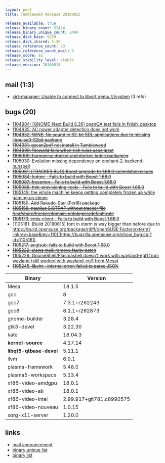 ```yaml
---
layout: post
title: Tumbleweed Release 20180815

release_available: true
release_binary_count: 52424
release_binary_unique_count: 2494
release_disk_base: 929M
release_disk_shared: 5.2G
release_reference_count: 23
release_reference_count_mail: 3
release_score: 93
release_stability_level: stable
release_version: 20180815
---
```


## mail (1:3)

- [virt-manager: Unable to connect to libvirt qemu:///system](https://lists.opensuse.org/opensuse-factory/2018-08/msg00210.html) (3 refs)

## bugs (20)

<!--more-->

- [1104904: \[GNOME-Next Build 6.36\] openQA test fails in finish_desktop](https://bugzilla.opensuse.org/show_bug.cgi?id=1104904)
- [1104935: AC power adapter detection does not work](https://bugzilla.opensuse.org/show_bug.cgi?id=1104935)
- ~~[1104952: WINE: No sound in 32-bit SDL applications due to missing libpulse0-32bit package](https://bugzilla.opensuse.org/show_bug.cgi?id=1104952)~~
- ~~[1104981: gscan2pdf not install in Tumbleweed](https://bugzilla.opensuse.org/show_bug.cgi?id=1104981)~~
- ~~[1104990: firewalld fails when rich rules uses ipset](https://bugzilla.opensuse.org/show_bug.cgi?id=1104990)~~
- ~~[1105000: harmonise docker and docker-kubic packaging](https://bugzilla.opensuse.org/show_bug.cgi?id=1105000)~~
- [1105030: Evolution missing dependency on enchant-2-backend-hunspell](https://bugzilla.opensuse.org/show_bug.cgi?id=1105030)
- ~~[1105081: \[TRACKER BUG\] Boost upgrade to 1.68.0 compilation issues](https://bugzilla.opensuse.org/show_bug.cgi?id=1105081)~~
- ~~[1105084: ledger - Fails to build with Boost 1.68.0](https://bugzilla.opensuse.org/show_bug.cgi?id=1105084)~~
- ~~[1105087: freeorion - Fails to build with Boost 1.68.0](https://bugzilla.opensuse.org/show_bug.cgi?id=1105087)~~
- ~~[1105088: thin-provisioning-tools - Fails to build with Boost 1.68.0](https://bugzilla.opensuse.org/show_bug.cgi?id=1105088)~~
- [1105149: the whole machine keeps getting completely frozen up while gaming on steam](https://bugzilla.opensuse.org/show_bug.cgi?id=1105149)
- ~~[1105150: Add Rakudo-Star (Perl6) package](https://bugzilla.opensuse.org/show_bug.cgi?id=1105150)~~
- ~~[1105158: nautilus SIGTRAP without tracker file /usr/share/tracker/domain-ontologies/default.rule](https://bugzilla.opensuse.org/show_bug.cgi?id=1105158)~~
- ~~[1105173: cmis-client - Fails to build with Boost 1.68.0](https://bugzilla.opensuse.org/show_bug.cgi?id=1105173)~~
- [1105181: \[Build 20180815\] font in xterm is way bigger than before due to https://build.opensuse.org/package/rdiff/openSUSE:Factory/xterm?linkrev=base&rev=110](https://bugzilla.opensuse.org/show_bug.cgi?id=1105181)
- ~~[1105217: aegisub: fails to build with Boost 1.68.0](https://bugzilla.opensuse.org/show_bug.cgi?id=1105217)~~
- ~~[1105222: claws mail: remove faulty patch](https://bugzilla.opensuse.org/show_bug.cgi?id=1105222)~~
- [1105229: GnomeShell/Plasmashell doesn't work with wayland-egl1 from wayland (still worked with wayland-egl1 from Mesa)](https://bugzilla.opensuse.org/show_bug.cgi?id=1105229)
- ~~[1105245: libvirt - internal error: failed to parse JSON](https://bugzilla.opensuse.org/show_bug.cgi?id=1105245)~~

Binary | Version
--- | ---
Mesa | 18.1.5
gcc | 8
gcc7 | 7.3.1+r262243
gcc8 | 8.1.1+r262873
gnome-builder | 3.28.4
gtk3-devel | 3.22.30
kate | 18.04.3
**kernel-source** | 4.17.14
**libqt5-qtbase-devel** | 5.11.1
llvm | 6.0.1
plasma-framework | 5.48.0
plasma5-workspace | 5.13.4
xf86-video-amdgpu | 18.0.1
xf86-video-ati | 18.0.1
xf86-video-intel | 2.99.917+git781.c8990575
xf86-video-nouveau | 1.0.15
xorg-x11-server | 1.20.0

## links

- [mail announcement](https://lists.opensuse.org/opensuse-factory/2018-08/msg00209.html)
- [binary unique list](http://download.tumbleweed.boombatower.com/20180815/rpm.unique.list)
- [binary list](http://download.tumbleweed.boombatower.com/20180815/rpm.list)
